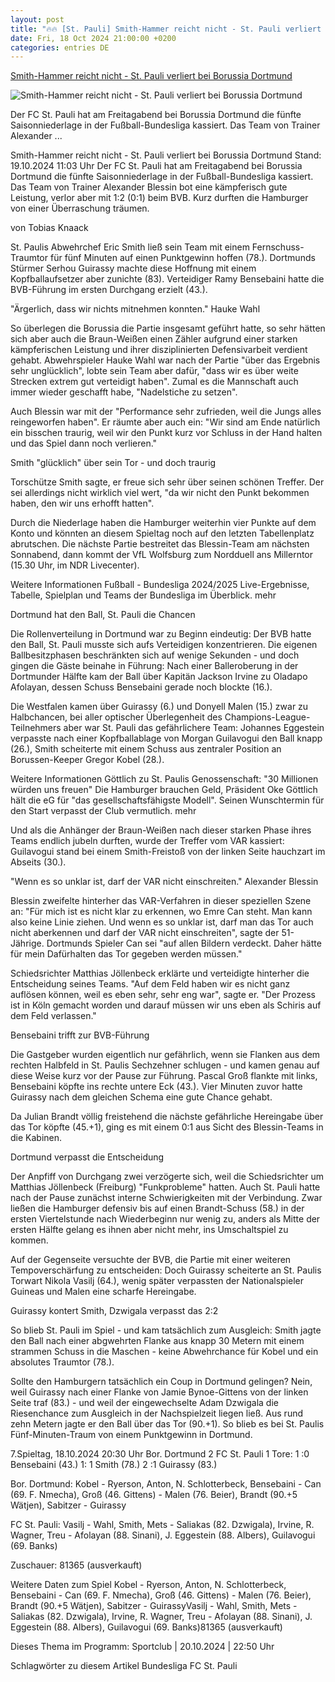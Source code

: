 ```yaml
---
layout: post
title: "🔥🔥 [St. Pauli] Smith-Hammer reicht nicht - St. Pauli verliert bei Borussia Dortmund"
date: Fri, 18 Oct 2024 21:00:00 +0200
categories: entries DE
---
```

[Smith-Hammer reicht nicht - St. Pauli verliert bei Borussia Dortmund](https://www.ndr.de/sport/fussball/Smith-Hammer-reicht-nicht-St-Pauli-verliert-bei-Borussia-Dortmund,pauli8124.html)

![Smith-Hammer reicht nicht - St. Pauli verliert bei Borussia Dortmund](https://www.ndr.de/sport/fussball/pauli8128_v-contentxl.jpg)

Der FC St. Pauli hat am Freitagabend bei Borussia Dortmund die fünfte Saisonniederlage in der Fußball-Bundesliga kassiert. Das Team von Trainer Alexander ...

Smith-Hammer reicht nicht - St. Pauli verliert bei Borussia Dortmund Stand: 19.10.2024 11:03 Uhr Der FC St. Pauli hat am Freitagabend bei Borussia Dortmund die fünfte Saisonniederlage in der Fußball-Bundesliga kassiert. Das Team von Trainer Alexander Blessin bot eine kämpferisch gute Leistung, verlor aber mit 1:2 (0:1) beim BVB. Kurz durften die Hamburger von einer Überraschung träumen.

von Tobias Knaack

St. Paulis Abwehrchef Eric Smith ließ sein Team mit einem Fernschuss-Traumtor für fünf Minuten auf einen Punktgewinn hoffen (78.). Dortmunds Stürmer Serhou Guirassy machte diese Hoffnung mit einem Kopfballaufsetzer aber zunichte (83). Verteidiger Ramy Bensebaini hatte die BVB-Führung im ersten Durchgang erzielt (43.).

"Ärgerlich, dass wir nichts mitnehmen konnten." Hauke Wahl

So überlegen die Borussia die Partie insgesamt geführt hatte, so sehr hätten sich aber auch die Braun-Weißen einen Zähler aufgrund einer starken kämpferischen Leistung und ihrer disziplinierten Defensivarbeit verdient gehabt. Abwehrspieler Hauke Wahl war nach der Partie "über das Ergebnis sehr unglücklich", lobte sein Team aber dafür, "dass wir es über weite Strecken extrem gut verteidigt haben". Zumal es die Mannschaft auch immer wieder geschafft habe, "Nadelstiche zu setzen".

Auch Blessin war mit der "Performance sehr zufrieden, weil die Jungs alles reingeworfen haben". Er räumte aber auch ein: "Wir sind am Ende natürlich ein bisschen traurig, weil wir den Punkt kurz vor Schluss in der Hand halten und das Spiel dann noch verlieren."

Smith "glücklich" über sein Tor - und doch traurig

Torschütze Smith sagte, er freue sich sehr über seinen schönen Treffer. Der sei allerdings nicht wirklich viel wert, "da wir nicht den Punkt bekommen haben, den wir uns erhofft hatten".

Durch die Niederlage haben die Hamburger weiterhin vier Punkte auf dem Konto und könnten an diesem Spieltag noch auf den letzten Tabellenplatz abrutschen. Die nächste Partie bestreitet das Blessin-Team am nächsten Sonnabend, dann kommt der VfL Wolfsburg zum Nordduell ans Millerntor (15.30 Uhr, im NDR Livecenter).

Weitere Informationen Fußball - Bundesliga 2024/2025 Live-Ergebnisse, Tabelle, Spielplan und Teams der Bundesliga im Überblick. mehr

Dortmund hat den Ball, St. Pauli die Chancen

Die Rollenverteilung in Dortmund war zu Beginn eindeutig: Der BVB hatte den Ball, St. Pauli musste sich aufs Verteidigen konzentrieren. Die eigenen Ballbesitzphasen beschränkten sich auf wenige Sekunden - und doch gingen die Gäste beinahe in Führung: Nach einer Balleroberung in der Dortmunder Hälfte kam der Ball über Kapitän Jackson Irvine zu Oladapo Afolayan, dessen Schuss Bensebaini gerade noch blockte (16.).

Die Westfalen kamen über Guirassy (6.) und Donyell Malen (15.) zwar zu Halbchancen, bei aller optischer Überlegenheit des Champions-League-Teilnehmers aber war St. Pauli das gefährlichere Team: Johannes Eggestein verpasste nach einer Kopfballablage von Morgan Guilavogui den Ball knapp (26.), Smith scheiterte mit einem Schuss aus zentraler Position an Borussen-Keeper Gregor Kobel (28.).

Weitere Informationen Göttlich zu St. Paulis Genossenschaft: "30 Millionen würden uns freuen" Die Hamburger brauchen Geld, Präsident Oke Göttlich hält die eG für "das gesellschaftsfähigste Modell". Seinen Wunschtermin für den Start verpasst der Club vermutlich. mehr

Und als die Anhänger der Braun-Weißen nach dieser starken Phase ihres Teams endlich jubeln durften, wurde der Treffer vom VAR kassiert: Guilavogui stand bei einem Smith-Freistoß von der linken Seite hauchzart im Abseits (30.).

"Wenn es so unklar ist, darf der VAR nicht einschreiten." Alexander Blessin

Blessin zweifelte hinterher das VAR-Verfahren in dieser speziellen Szene an: "Für mich ist es nicht klar zu erkennen, wo Emre Can steht. Man kann also keine Linie ziehen. Und wenn es so unklar ist, darf man das Tor auch nicht aberkennen und darf der VAR nicht einschreiten", sagte der 51-Jährige. Dortmunds Spieler Can sei "auf allen Bildern verdeckt. Daher hätte für mein Dafürhalten das Tor gegeben werden müssen."

Schiedsrichter Matthias Jöllenbeck erklärte und verteidigte hinterher die Entscheidung seines Teams. "Auf dem Feld haben wir es nicht ganz auflösen können, weil es eben sehr, sehr eng war", sagte er. "Der Prozess ist in Köln gemacht worden und darauf müssen wir uns eben als Schiris auf dem Feld verlassen."

Bensebaini trifft zur BVB-Führung

Die Gastgeber wurden eigentlich nur gefährlich, wenn sie Flanken aus dem rechten Halbfeld in St. Paulis Sechzehner schlugen - und kamen genau auf diese Weise kurz vor der Pause zur Führung. Pascal Groß flankte mit links, Bensebaini köpfte ins rechte untere Eck (43.). Vier Minuten zuvor hatte Guirassy nach dem gleichen Schema eine gute Chance gehabt.

Da Julian Brandt völlig freistehend die nächste gefährliche Hereingabe über das Tor köpfte (45.+1), ging es mit einem 0:1 aus Sicht des Blessin-Teams in die Kabinen.

Dortmund verpasst die Entscheidung

Der Anpfiff von Durchgang zwei verzögerte sich, weil die Schiedsrichter um Matthias Jöllenbeck (Freiburg) "Funkprobleme" hatten. Auch St. Pauli hatte nach der Pause zunächst interne Schwierigkeiten mit der Verbindung. Zwar ließen die Hamburger defensiv bis auf einen Brandt-Schuss (58.) in der ersten Viertelstunde nach Wiederbeginn nur wenig zu, anders als Mitte der ersten Hälfte gelang es ihnen aber nicht mehr, ins Umschaltspiel zu kommen.

Auf der Gegenseite versuchte der BVB, die Partie mit einer weiteren Tempoverschärfung zu entscheiden: Doch Guirassy scheiterte an St. Paulis Torwart Nikola Vasilj (64.), wenig später verpassten der Nationalspieler Guineas und Malen eine scharfe Hereingabe.

Guirassy kontert Smith, Dzwigala verpasst das 2:2

So blieb St. Pauli im Spiel - und kam tatsächlich zum Ausgleich: Smith jagte den Ball nach einer abgwehrten Flanke aus knapp 30 Metern mit einem strammen Schuss in die Maschen - keine Abwehrchance für Kobel und ein absolutes Traumtor (78.).

Sollte den Hamburgern tatsächlich ein Coup in Dortmund gelingen? Nein, weil Guirassy nach einer Flanke von Jamie Bynoe-Gittens von der linken Seite traf (83.) - und weil der eingewechselte Adam Dzwigala die Riesenchance zum Ausgleich in der Nachspielzeit liegen ließ. Aus rund zehn Metern jagte er den Ball über das Tor (90.+1). So blieb es bei St. Paulis Fünf-Minuten-Traum von einem Punktgewinn in Dortmund.

7.Spieltag, 18.10.2024 20:30 Uhr Bor. Dortmund 2 FC St. Pauli 1 Tore: 1 :0 Bensebaini (43.) 1: 1 Smith (78.) 2 :1 Guirassy (83.)

Bor. Dortmund: Kobel - Ryerson, Anton, N. Schlotterbeck, Bensebaini - Can (69. F. Nmecha), Groß (46. Gittens) - Malen (76. Beier), Brandt (90.+5 Wätjen), Sabitzer - Guirassy

FC St. Pauli: Vasilj - Wahl, Smith, Mets - Saliakas (82. Dzwigala), Irvine, R. Wagner, Treu - Afolayan (88. Sinani), J. Eggestein (88. Albers), Guilavogui (69. Banks)

Zuschauer: 81365 (ausverkauft)



Weitere Daten zum Spiel Kobel - Ryerson, Anton, N. Schlotterbeck, Bensebaini - Can (69. F. Nmecha), Groß (46. Gittens) - Malen (76. Beier), Brandt (90.+5 Wätjen), Sabitzer - GuirassyVasilj - Wahl, Smith, Mets - Saliakas (82. Dzwigala), Irvine, R. Wagner, Treu - Afolayan (88. Sinani), J. Eggestein (88. Albers), Guilavogui (69. Banks)81365 (ausverkauft)

Dieses Thema im Programm: Sportclub | 20.10.2024 | 22:50 Uhr

Schlagwörter zu diesem Artikel Bundesliga FC St. Pauli

